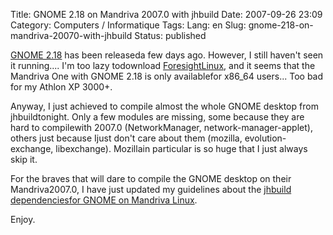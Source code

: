 Title: GNOME 2.18 on Mandriva 2007.0 with jhbuild
Date: 2007-09-26 23:09
Category: Computers / Informatique
Tags:
Lang: en
Slug: gnome-218-on-mandriva-20070-with-jhbuild
Status: published

[GNOME 2.18](http://www.gnome.org/start/2.18/) has been releaseda few days ago. However, I still haven't seen it running.... I'm too lazy todownload [ForesightLinux](http://www.rpath.org/rbuilder/project/foresight/release?id=5451), and it seems that the Mandriva One with GNOME 2.18 is only availablefor x86\_64 users... Too bad for my Athlon XP 3000+.

Anyway, I just achieved to compile almost the whole GNOME desktop from jhbuildtonight. Only a few modules are missing, some because they are hard to compilewith 2007.0 (NetworkManager, network-manager-applet), others just because Ijust don't care about them (mozilla, evolution-exchange, libexchange). Mozillain particular is so huge that I just always skip it.

For the braves that will dare to compile the GNOME desktop on their Mandriva2007.0, I have just updated my guidelines about the [jhbuild dependenciesfor GNOME on Mandriva Linux](http://live.gnome.org/JhbuildDependencies/MandrivaLinux).

Enjoy.
